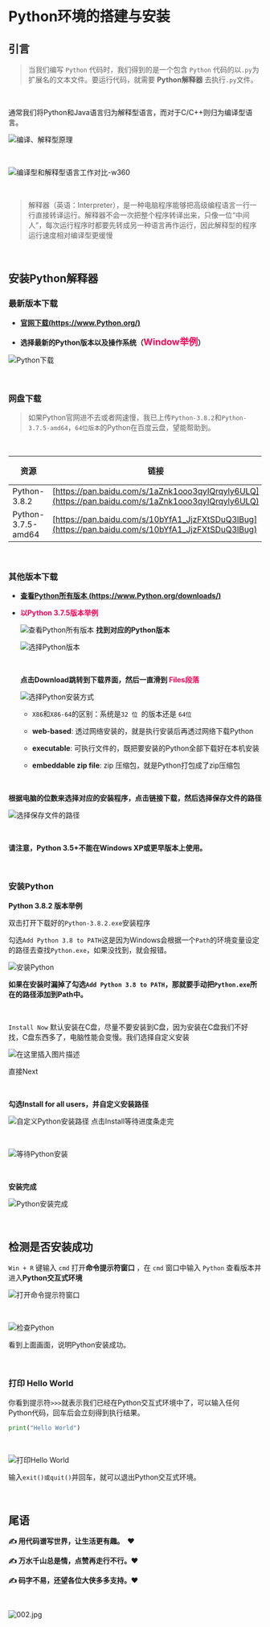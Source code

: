 # Python环境的搭建与安装

## 引言

> 当我们编写 `Python` 代码时，我们得到的是一个包含 `Python` 代码的以`.py`为扩展名的文本文件。要运行代码，就需要 **Python解释器** 去执行`.py`文件。

<br/>

通常我们将Python和Java语言归为解释型语言，而对于C/C++则归为编译型语言。



![编译、解释型原理](https://img-blog.csdnimg.cn/20200411150818307.png?x-oss-process=image/watermark,type_ZmFuZ3poZW5naGVpdGk,shadow_10,text_aHR0cHM6Ly9ibG9nLmNzZG4ubmV0L3FxXzQzNjI5ODU3,size_16,color_FFFFFF,t_70)

<br/>

![编译型和解释型语言工作对比-w360](https://imgconvert.csdnimg.cn/aHR0cHM6Ly9pLmxvbGkubmV0LzIwMjAvMDQvMTMvOWVITnBTbjh3a3ZWR2dtLnBuZw?x-oss-process=image/format,png)

<br/>

> 解释器（英语：Interpreter），是一种电脑程序能够把高级编程语言一行一行直接转译运行。解释器不会一次把整个程序转译出来，只像一位“中间人”，每次运行程序时都要先转成另一种语言再作运行，因此解释型的程序运行速度相对编译型更缓慢

<br/>


## 安装Python解释器

### 最新版本下载

- **[官网下载(https://www.Python.org/)](https://www.Python.org/)**

- **选择最新的Python版本以及操作系统（<font color='#FF0057' size=4em>Window举例</font>）**

![Python下载](https://img-blog.csdnimg.cn/20200411151031270.png?x-oss-process=image/watermark,type_ZmFuZ3poZW5naGVpdGk,shadow_10,text_aHR0cHM6Ly9ibG9nLmNzZG4ubmV0L3FxXzQzNjI5ODU3,size_16,color_FFFFFF,t_70)

<br/>

### 网盘下载

> 如果Python官网进不去或者网速慢，我已上传`Python-3.8.2`和`Python-3.7.5-amd64`，`64位版本`的Python在百度云盘，望能帮助到。

<br/>

| 资源               | 链接                                                         | 提取码   |
| ------------------ | ------------------------------------------------------------ | -------- |
| Python-3.8.2       | [https://pan.baidu.com/s/1aZnk1ooo3qyIQrqyly6ULQ](https://pan.baidu.com/s/1aZnk1ooo3qyIQrqyly6ULQ) | **ea9k** |
| Python-3.7.5-amd64 | [https://pan.baidu.com/s/10bYfA1_JjzFXtSDuQ3lBug](https://pan.baidu.com/s/10bYfA1_JjzFXtSDuQ3lBug) | **tc3t** |

<br/>

### 其他版本下载

- **[查看Python所有版本 (https://www.Python.org/downloads/)](https://www.Python.org/downloads/)**

- **<font color='#FF0057'>以Python 3.7.5版本举例</font>**

    ![查看Python所有版本](https://img-blog.csdnimg.cn/20200411153418231.png?x-oss-process=image/watermark,type_ZmFuZ3poZW5naGVpdGk,shadow_10,text_aHR0cHM6Ly9ibG9nLmNzZG4ubmV0L3FxXzQzNjI5ODU3,size_16,color_FFFFFF,t_70#pic_center) **找到对应的Python版本**
    
    
    
    ![选择Python版本](https://img-blog.csdnimg.cn/20200411153239667.png?x-oss-process=image/watermark,type_ZmFuZ3poZW5naGVpdGk,shadow_10,text_aHR0cHM6Ly9ibG9nLmNzZG4ubmV0L3FxXzQzNjI5ODU3,size_16,color_FFFFFF,t_70#pic_center)
    
    <br/>
    
    **点击Download跳转到下载界面，然后一直滑到 <font color='#FF0057'>Files段落</font>** 
    
    
    
    ![选择Python安装方式](https://img-blog.csdnimg.cn/20200411153000692.png?x-oss-process=image/watermark,type_ZmFuZ3poZW5naGVpdGk,shadow_10,text_aHR0cHM6Ly9ibG9nLmNzZG4ubmV0L3FxXzQzNjI5ODU3,size_16,color_FFFFFF,t_70#pic_center)
    
    
    
    - `X86`和`X86-64`的区别：系统是`32 位 `的版本还是 `64位`
    
    - **web-based**: 透过网络安装的，就是执行安装后再透过网络下载Python
    
    - **executable**: 可执行文件的，既把要安装的Python全部下载好在本机安装
    
    - **embeddable zip file**: zip 压缩包，就是Python打包成了zip压缩包

<br/>


**根据电脑的位数来选择对应的安装程序，点击链接下载，然后选择保存文件的路径**

   ![选择保存文件的路径](https://img-blog.csdnimg.cn/20200411152843312.png?x-oss-process=image/watermark,type_ZmFuZ3poZW5naGVpdGk,shadow_10,text_aHR0cHM6Ly9ibG9nLmNzZG4ubmV0L3FxXzQzNjI5ODU3,size_16,color_FFFFFF,t_70#pic_center)

  <br/>

**请注意，Python 3.5+不能在Windows XP或更早版本上使用。**

<br/>

### 安装Python

**Python 3.8.2 版本举例**

双击打开下载好的`Python-3.8.2.exe`安装程序

勾选`Add Python 3.8 to PATH`这是因为Windows会根据一个`Path`的环境变量设定的路径去查找`Python.exe`，如果没找到，就会报错。

![安装Python](https://img-blog.csdnimg.cn/20200411152520349.png?x-oss-process=image/watermark,type_ZmFuZ3poZW5naGVpdGk,shadow_10,text_aHR0cHM6Ly9ibG9nLmNzZG4ubmV0L3FxXzQzNjI5ODU3,size_16,color_FFFFFF,t_70#pic_left)

**如果在安装时漏掉了勾选`Add Python 3.8 to PATH`，那就要手动把`Python.exe`所在的路径添加到Path中。**

<br/>

`Install Now` 默认安装在C盘，尽量不要安装到C盘，因为安装在C盘我们不好找，C盘东西多了，电脑性能会变慢。我们选择自定义安装

![在这里插入图片描述](https://img-blog.csdnimg.cn/20200411152646652.png?x-oss-process=image/watermark,type_ZmFuZ3poZW5naGVpdGk,shadow_10,text_aHR0cHM6Ly9ibG9nLmNzZG4ubmV0L3FxXzQzNjI5ODU3,size_16,color_FFFFFF,t_70#pic_left)


直接Next

<br/>

**勾选Install for all users，并自定义安装路径**

![自定义Python安装路径](https://img-blog.csdnimg.cn/20200411152320119.png?x-oss-process=image/watermark,type_ZmFuZ3poZW5naGVpdGk,shadow_10,text_aHR0cHM6Ly9ibG9nLmNzZG4ubmV0L3FxXzQzNjI5ODU3,size_16,color_FFFFFF,t_70#pic_left)
点击Install等待进度条走完

<br/>

![等待Python安装](https://img-blog.csdnimg.cn/20200411152237268.png?x-oss-process=image/watermark,type_ZmFuZ3poZW5naGVpdGk,shadow_10,text_aHR0cHM6Ly9ibG9nLmNzZG4ubmV0L3FxXzQzNjI5ODU3,size_16,color_FFFFFF,t_70#pic_left)

<br/>

**安装完成**

![Python安装完成](https://img-blog.csdnimg.cn/20200411152208231.png?x-oss-process=image/watermark,type_ZmFuZ3poZW5naGVpdGk,shadow_10,text_aHR0cHM6Ly9ibG9nLmNzZG4ubmV0L3FxXzQzNjI5ODU3,size_16,color_FFFFFF,t_70#pic_left)

<br/>

## 检测是否安装成功

`Win + R` 键输入 `cmd` 打开**命令提示符窗口** ，在 `cmd` 窗口中输入 `Python` 查看版本并进入**Python交互式环境**

![打开命令提示符窗口](https://img-blog.csdnimg.cn/20200411152009484.png?x-oss-process=image/watermark,type_ZmFuZ3poZW5naGVpdGk,shadow_10,text_aHR0cHM6Ly9ibG9nLmNzZG4ubmV0L3FxXzQzNjI5ODU3,size_16,color_FFFFFF,t_70#pic_center)

<br/>

![检查Python](https://img-blog.csdnimg.cn/20200411152101516.png?x-oss-process=image/watermark,type_ZmFuZ3poZW5naGVpdGk,shadow_10,text_aHR0cHM6Ly9ibG9nLmNzZG4ubmV0L3FxXzQzNjI5ODU3,size_16,color_FFFFFF,t_70#pic_left)

看到上面画面，说明Python安装成功。

<br/>

### 打印 Hello World

你看到提示符`>>>`就表示我们已经在Python交互式环境中了，可以输入任何Python代码，回车后会立刻得到执行结果。

```python
print("Hello World")
```

<br/>

![打印Hello World](https://img-blog.csdnimg.cn/20200411151430878.png?x-oss-process=image/watermark,type_ZmFuZ3poZW5naGVpdGk,shadow_10,text_aHR0cHM6Ly9ibG9nLmNzZG4ubmV0L3FxXzQzNjI5ODU3,size_16,color_FFFFFF,t_70)

输入`exit()或quit()`并回车，就可以退出Python交互式环境。

<br/>

## 尾语

**✍ 用代码谱写世界，让生活更有趣。   &nbsp;❤️**

**✍ 万水千山总是情，点赞再走行不行。❤️**

**✍ 码字不易，还望各位大侠多多支持。❤️**

<br/>

![002.jpg](https://p6-juejin.byteimg.com/tos-cn-i-k3u1fbpfcp/f5fe9a9f24c44203905f53357a8d5853~tplv-k3u1fbpfcp-watermark.image)

